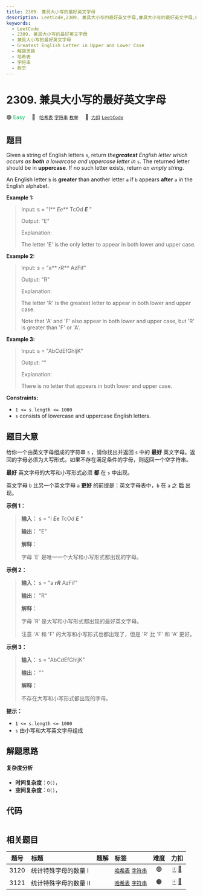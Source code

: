 ```yaml
---
title: 2309. 兼具大小写的最好英文字母
description: LeetCode,2309. 兼具大小写的最好英文字母,兼具大小写的最好英文字母,Greatest English Letter in Upper and Lower Case,解题思路,哈希表,字符串,枚举
keywords:
  - LeetCode
  - 2309. 兼具大小写的最好英文字母
  - 兼具大小写的最好英文字母
  - Greatest English Letter in Upper and Lower Case
  - 解题思路
  - 哈希表
  - 字符串
  - 枚举
---
```


# 2309. 兼具大小写的最好英文字母

🟢 <font color=#15bd66>Easy</font>&emsp; 🔖&ensp; [`哈希表`](/tag/hash-table.md) [`字符串`](/tag/string.md) [`枚举`](/tag/enumeration.md)&emsp; 🔗&ensp;[`力扣`](https://leetcode.cn/problems/greatest-english-letter-in-upper-and-lower-case) [`LeetCode`](https://leetcode.com/problems/greatest-english-letter-in-upper-and-lower-case)

## 题目

Given a string of English letters `s`, return _the**greatest** English letter
which occurs as **both** a lowercase and uppercase letter in_ `s`. The
returned letter should be in **uppercase**. If no such letter exists, return
_an empty string_.

An English letter `b` is **greater** than another letter `a` if `b` appears
**after** `a` in the English alphabet.



**Example 1:**

> Input: s = "l** _Ee_** TcOd _**E**_ "
> 
> Output: "E"
> 
> Explanation:
> 
> The letter 'E' is the only letter to appear in both lower and upper case.

**Example 2:**

> Input: s = "a** _rR_** AzFif"
> 
> Output: "R"
> 
> Explanation:
> 
> The letter 'R' is the greatest letter to appear in both lower and upper case.
> 
> Note that 'A' and 'F' also appear in both lower and upper case, but 'R' is greater than 'F' or 'A'.

**Example 3:**

> Input: s = "AbCdEfGhIjK"
> 
> Output: ""
> 
> Explanation:
> 
> There is no letter that appears in both lower and upper case.

**Constraints:**

  * `1 <= s.length <= 1000`
  * `s` consists of lowercase and uppercase English letters.


## 题目大意

给你一个由英文字母组成的字符串 `s` ，请你找出并返回 `s` 中的 **最好**
英文字母。返回的字母必须为大写形式。如果不存在满足条件的字母，则返回一个空字符串。

**最好** 英文字母的大写和小写形式必须 **都** 在 `s` 中出现。

英文字母 `b` 比另一个英文字母 `a` **更好** 的前提是：英文字母表中，`b` 在 `a` 之 **后** 出现。



**示例 1：**

> 
> 
> 
> 
> 
> **输入：** s = "l _**Ee**_ TcOd _**E**_ "
> 
> **输出：** "E"
> 
> **解释：**
> 
> 字母 'E' 是唯一一个大写和小写形式都出现的字母。

**示例 2：**

> 
> 
> 
> 
> 
> **输入：** s = "a _**rR**_ AzFif"
> 
> **输出：** "R"
> 
> **解释：**
> 
> 字母 'R' 是大写和小写形式都出现的最好英文字母。
> 
> 注意 'A' 和 'F' 的大写和小写形式也都出现了，但是 'R' 比 'F' 和 'A' 更好。
> 
> 

**示例 3：**

> 
> 
> 
> 
> 
> **输入：** s = "AbCdEfGhIjK"
> 
> **输出：** ""
> 
> **解释：**
> 
> 不存在大写和小写形式都出现的字母。
> 
> 



**提示：**

  * `1 <= s.length <= 1000`
  * `s` 由小写和大写英文字母组成


## 解题思路

#### 复杂度分析

- **时间复杂度**：`O()`，
- **空间复杂度**：`O()`，

## 代码

```javascript

```

## 相关题目

<!-- prettier-ignore -->
| 题号 | 标题 | 题解 | 标签 | 难度 | 力扣 |
| :------: | :------ | :------: | :------ | :------: | :------: |
| 3120 | 统计特殊字母的数量 I |  |  [`哈希表`](/tag/hash-table.md) [`字符串`](/tag/string.md) | 🟢 | [🀄️](https://leetcode.cn/problems/count-the-number-of-special-characters-i) [🔗](https://leetcode.com/problems/count-the-number-of-special-characters-i) |
| 3121 | 统计特殊字母的数量 II |  |  [`哈希表`](/tag/hash-table.md) [`字符串`](/tag/string.md) | 🟠 | [🀄️](https://leetcode.cn/problems/count-the-number-of-special-characters-ii) [🔗](https://leetcode.com/problems/count-the-number-of-special-characters-ii) |